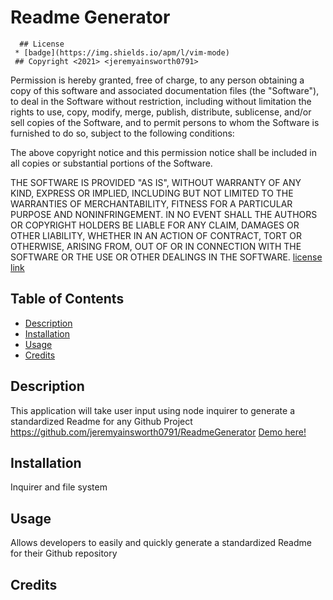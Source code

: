 # Readme Generator

  
   
      ## License
     * [badge](https://img.shields.io/apm/l/vim-mode)
     ## Copyright <2021> <jeremyainsworth0791>

  Permission is hereby granted, free of charge, to any person obtaining a copy of this software and associated documentation files (the "Software"), to deal in the Software without restriction, including without limitation the rights to use, copy, modify, merge, publish, distribute, sublicense, and/or sell copies of the Software, and to permit persons to whom the Software is furnished to do so, subject to the following conditions:
  
  The above copyright notice and this permission notice shall be included in all copies or substantial portions of the Software.
  
  THE SOFTWARE IS PROVIDED "AS IS", WITHOUT WARRANTY OF ANY KIND, EXPRESS OR IMPLIED, INCLUDING BUT NOT LIMITED TO THE WARRANTIES OF MERCHANTABILITY, FITNESS FOR A PARTICULAR PURPOSE AND NONINFRINGEMENT. IN NO EVENT SHALL THE AUTHORS OR COPYRIGHT HOLDERS BE LIABLE FOR ANY CLAIM, DAMAGES OR OTHER LIABILITY, WHETHER IN AN ACTION OF CONTRACT, TORT OR OTHERWISE, ARISING FROM, OUT OF OR IN CONNECTION WITH THE SOFTWARE OR THE USE OR OTHER DEALINGS IN THE SOFTWARE.
  [license link](https://opensource.org/licenses/MIT)
     
     
     

  ## Table of Contents
  * [Description](#description)
  * [Installation](#installation)
  * [Usage](#usage)
  * [Credits](#credits)
  
  ## Description
  This application will take user input using node inquirer to generate a standardized Readme for any Github Project
   https://github.com/jeremyainsworth0791/ReadmeGenerator
  [Demo here!](https://something.heroku.com) 

  
  ## Installation
  Inquirer and file system
  ## Usage
  Allows developers to easily and quickly generate a standardized Readme for their Github repository
  ## Credits
  
  





